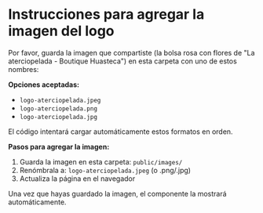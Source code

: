 # Instrucciones para agregar la imagen del logo

Por favor, guarda la imagen que compartiste (la bolsa rosa con flores de "La aterciopelada - Boutique Huasteca") en esta carpeta con uno de estos nombres:

**Opciones aceptadas:**
- `logo-aterciopelada.jpeg`
- `logo-aterciopelada.png` 
- `logo-aterciopelada.jpg`

El código intentará cargar automáticamente estos formatos en orden.

**Pasos para agregar la imagen:**
1. Guarda la imagen en esta carpeta: `public/images/`
2. Renómbrala a: `logo-aterciopelada.jpeg` (o .png/.jpg)
3. Actualiza la página en el navegador

Una vez que hayas guardado la imagen, el componente la mostrará automáticamente.
